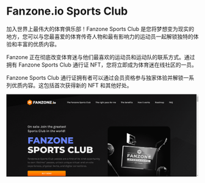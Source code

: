 # Fanzone.io Sports Club

加入世界上最伟大的体育俱乐部！Fanzone Sports Club 是您将梦想变为现实的地方，您可以与您最喜爱的体育传奇人物和最有影响力的运动员一起解锁独特的体验和丰富的优质内容。

Fanzone 正在彻底改变体育迷与他们最喜欢的运动员和运动队的联系方式。通过拥有 Fanzone Sports Club 通行证 NFT，您将立即成为体育迷在线社区的一员。

Fanzone Sports Club 通行证拥有者可以通过会员资格参与独家体验并解锁一系列优质内容。这包括首次获得新的 NFT 和其他好处。

![nft](51321.png)


